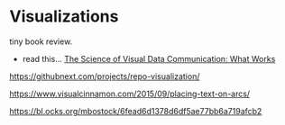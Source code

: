 # Visualizations

tiny book review.

* read this... [The Science of Visual Data Communication: What Works](https://journals.sagepub.com/stoken/default+domain/10.1177%2F15291006211051956-FREE/full)


https://githubnext.com/projects/repo-visualization/

https://www.visualcinnamon.com/2015/09/placing-text-on-arcs/

https://bl.ocks.org/mbostock/6fead6d1378d6df5ae77bb6a719afcb2